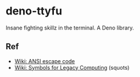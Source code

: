 # deno-ttyfu
Insane fighting skillz in the terminal. A Deno library.

## Ref

- [Wiki: ANSI escape code](https://en.wikipedia.org/wiki/ANSI_escape_code)
- [Wiki: Symbols for Legacy Computing](https://en.wikipedia.org/wiki/Symbols_for_Legacy_Computing)
  (squots)